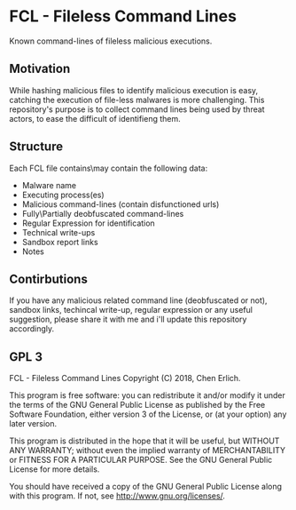 # FCL - Fileless Command Lines
Known command-lines of fileless malicious executions.

## Motivation

While hashing malicious files to identify malicious execution is easy, catching the execution of file-less malwares is more challenging.
This repository's purpose is to collect command lines being used by threat actors, to ease the difficult of identifieng them.

## Structure

Each FCL file contains\may contain the following data:
* Malware name
* Executing process(es)
* Malicious command-lines (contain disfunctioned urls)
* Fully\Partially deobfuscated command-lines
* Regular Expression for identification
* Technical write-ups
* Sandbox report links
* Notes

## Contirbutions
If you have any malicious related command line (deobfuscated or not), sandbox links, techincal write-up, regular expression or any useful suggestion, please share it with me and i'll update this repository accordingly.


## GPL 3
FCL - Fileless Command Lines Copyright (C) 2018, Chen Erlich.

This program is free software: you can redistribute it and/or modify it under the terms of the GNU General Public License as published by the Free Software Foundation, either version 3 of the License, or (at your option) any later version.

This program is distributed in the hope that it will be useful, but WITHOUT ANY WARRANTY; without even the implied warranty of MERCHANTABILITY or FITNESS FOR A PARTICULAR PURPOSE. See the GNU General Public License for more details.

You should have received a copy of the GNU General Public License along with this program. If not, see http://www.gnu.org/licenses/.

